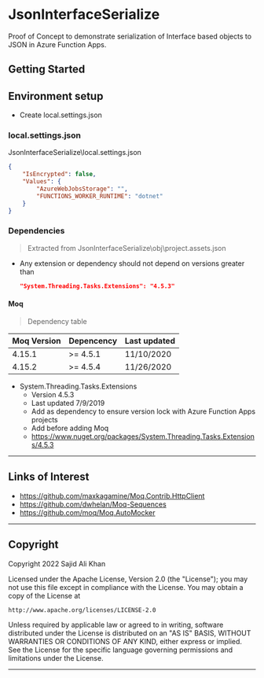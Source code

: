 # JsonInterfaceSerialize
Proof of Concept to demonstrate serialization of Interface based objects to JSON in Azure Function Apps.

## Getting Started

## Environment setup
- Create local.settings.json

### local.settings.json
JsonInterfaceSerialize\local.settings.json

```json
{
    "IsEncrypted": false,
    "Values": {
        "AzureWebJobsStorage": "",
        "FUNCTIONS_WORKER_RUNTIME": "dotnet"
    }
}
```

### Dependencies
> Extracted from JsonInterfaceSerialize\obj\project.assets.json
- Any extension or dependency should not depend on versions greater than
    ```json
    "System.Threading.Tasks.Extensions": "4.5.3"
    ```

####  Moq
> Dependency table

| Moq Version | Depencency | Last updated |
| ----------- | ---------- | ------------ |
| 4.15.1      | >= 4.5.1   | 11/10/2020   |
| 4.15.2      | >= 4.5.4   | 11/26/2020   |

- System.Threading.Tasks.Extensions
    - Version 4.5.3
    - Last updated 7/9/2019
    - Add as dependency to ensure version lock with Azure Function Apps projects
    - Add before adding Moq
    - https://www.nuget.org/packages/System.Threading.Tasks.Extensions/4.5.3


    
***

## Links of Interest
- https://github.com/maxkagamine/Moq.Contrib.HttpClient
- https://github.com/dwhelan/Moq-Sequences
- https://github.com/moq/Moq.AutoMocker


***

## Copyright
Copyright 2022 Sajid Ali Khan

Licensed under the Apache License, Version 2.0 (the "License");
you may not use this file except in compliance with the License.
You may obtain a copy of the License at

    http://www.apache.org/licenses/LICENSE-2.0

Unless required by applicable law or agreed to in writing, software
distributed under the License is distributed on an "AS IS" BASIS,
WITHOUT WARRANTIES OR CONDITIONS OF ANY KIND, either express or implied.
See the License for the specific language governing permissions and
limitations under the License.

***
